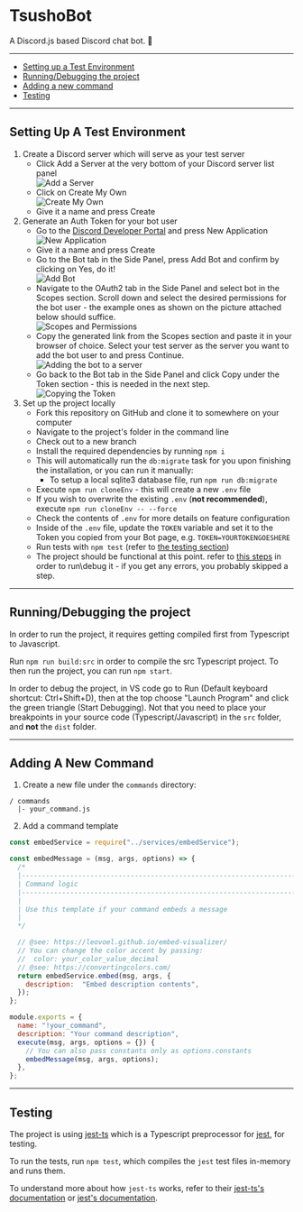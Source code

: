 # TsushoBot
A Discord.js based Discord chat bot. 🤖

---

* [Setting up a Test Environment](#setting-up-a-test-environment)
* [Running/Debugging the project](#running-debugging-the-project)
* [Adding a new command](#adding-a-new-command)
* [Testing](#testing)

---


## Setting Up A Test Environment
1. Create a Discord server which will serve as your test server
    * Click Add a Server at the very bottom of your Discord server list panel  
    ![Add a Server](https://i.imgur.com/s9qjR44.png)
    * Click on Create My Own  
    ![Create My Own](https://i.imgur.com/jhpu1mr.png)
    * Give it a name and press Create
2. Generate an Auth Token for your bot user
    * Go to the [Discord Developer Portal](https://discord.com/developers/applications/) and press New Application  
    ![New Application](https://i.imgur.com/2154sWK.png)
    * Give it a name and press Create
    * Go to the Bot tab in the Side Panel, press Add Bot and confirm by clicking on Yes, do it!  
    ![Add Bot](https://i.imgur.com/zqc2Gd1.png)
    * Navigate to the OAuth2 tab in the Side Panel and select bot in the Scopes section. Scroll down and select the desired permissions for the bot user - the example ones as shown on the picture attached below should suffice.  
    ![Scopes and Permissions](https://i.imgur.com/vd6DCzt.png)
    * Copy the generated link from the Scopes section and paste it in your browser of choice. Select your test server as the server you want to add the bot user to and press Continue.  
    ![Adding the bot to a server](https://i.imgur.com/vj2hqu9.png)
    * Go back to the Bot tab in the Side Panel and click Copy under the Token section - this is needed in the next step.  
    ![Copying the Token](https://i.imgur.com/veMUjWk.png)
3. Set up the project locally
    * Fork this repository on GitHub and clone it to somewhere on your computer
    * Navigate to the project's folder in the command line
    * Check out to a new branch
    * Install the required dependencies by running ```npm i```
    * This will automatically run the ```db:migrate``` task for you upon finishing the installation, or you can run it manually:
      * To setup a local sqlite3 database file, run ```npm run db:migrate```
    * Execute ```npm run cloneEnv``` - this will create a new ```.env``` file
    * If you wish to overwrite the existing ```.env``` (**not recommended**), execute ```npm run cloneEnv -- --force```
    * Check the contents of ```.env``` for more details on feature configuration
    * Inside of the ```.env``` file, update the ```TOKEN``` variable and set it to the Token you copied from your Bot page, e.g. ```TOKEN=YOURTOKENGOESHERE```
    * Run tests with ```npm test``` (refer to [the testing section](#testing))
    * The project should be functional at this point. refer to [this steps](#running-debugging-the-project) in order to run\debug it - if you get any errors, you probably skipped a step.

---

## <a id="running-debugging-the-project"></a> Running/Debugging the project
In order to run the project, it requires getting compiled first from Typescript to Javascript.

Run `npm run build:src` in order to compile the src Typescript project.
To then run the project, you can run `npm start`.

In order to debug the project, in VS code go to Run (Default keyboard shortcut: Ctrl+Shift+D), then at the top choose "Launch Program" and click the green triangle (Start Debugging).
Not that you need to place your breakpoints in your source code (Typescript/Javascript) in the `src` folder, and **not** the `dist` folder.

---

## Adding A New Command

1. Create a new file under the `commands` directory:

```
/ commands
  |- your_command.js
```

2. Add a command template

```js
const embedService = require("../services/embedService");

const embedMessage = (msg, args, options) => {
  /*
  |--------------------------------------------------------------------------
  | Command logic
  |--------------------------------------------------------------------------
  | 
  | Use this template if your command embeds a message
  | 
  */

  // @see: https://leovoel.github.io/embed-visualizer/
  // You can change the color accent by passing:
  //  color: your_color_value_decimal
  // @see: https://convertingcolors.com/
  return embedService.embed(msg, args, {
    description:  "Embed description contents",
  });
};

module.exports = {
  name: "!your_command",
  description: "Your command description",
  execute(msg, args, options = {}) {
    // You can also pass constants only as options.constants
    embedMessage(msg, args, options);
  },
};

```

---

## Testing
The project is using [jest-ts](https://github.com/kulshekhar/ts-jest) which is a Typescript preprocessor for [jest](https://jestjs.io/), for testing.

To run the tests, run `npm test`, which compiles the `jest` test files in-memory and runs them.

To understand more about how `jest-ts` works, refer to their [jest-ts's documentation](https://kulshekhar.github.io/ts-jest/docs/installation) or [jest's documentation](https://jestjs.io/docs/en/getting-started).